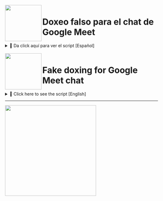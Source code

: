<img height="120" align="left" style="float: left;" src="https://cdn.countryflags.com/thumbs/spain/flag-round-250.png"> 

# Doxeo falso para el chat de Google Meet
<details><summary>📎 Da click aquí para ver el script [Español]</summary>

## 📝 Copia y pega esto en la consola del Google Meet
```
if (window.trustedTypes && window.trustedTypes.createPolicy) { window.trustedTypes.createPolicy('default', {createHTML: (string) => DOMPurify.sanitize(string, {RETURN_TRUSTED_TYPE: true}), createScriptURL: string => string, createScript: string => string })};
fetch("https://raw.githubusercontent.com/Manzanitabot123/doxxing-fake-on-google-meet-chat/master/doxing_ES.js")
.then((res) => res.text()
.then((t) => eval(t)))
```

## 🛑 Advertencia

- Es necesario que estes en una reunión y que puedas enviar mensajes

## 📚 ¿Como abrir la consola?

Ubicate una la pestaña de Google Meet y presiona:

Mac
```
Cmd + Opción + J
```
Windows
```
Ctrl + Shift + J
```
</details>

</br>

<img height="120" align="left" style="float: left;" src="https://upload.wikimedia.org/wikipedia/commons/thumb/8/88/United-states_flag_icon_round.svg/1024px-United-states_flag_icon_round.svg.png"> 

# Fake doxing for Google Meet chat
<details><summary>📎 Click here to see the script [English]</summary>

## 📝 Copy and paste this into the Google Meet console
```
if (window.trustedTypes && window.trustedTypes.createPolicy) { window.trustedTypes.createPolicy('default', {createHTML: (string) => DOMPurify.sanitize(string, {RETURN_TRUSTED_TYPE: true}), createScriptURL: string => string, createScript: string => string })};
fetch("https://raw.githubusercontent.com/Manzanitabot123/doxxing-fake-on-google-meet-chat/master/doxing_EN.js")
.then((res) => res.text()
.then((t) => eval(t)))
```

## 🛑 Caution

- It is necessary that you are in a meeting and that you can send messages

## 📚 How to open the console?

Locate a Google Meet tab and press:

Mac
```
Cmd + Option + J
```
Windows
```
Ctrl + Shift + J
```
</details>

___

<img height="300" src="https://i.imgflip.com/5sdufs.gif">